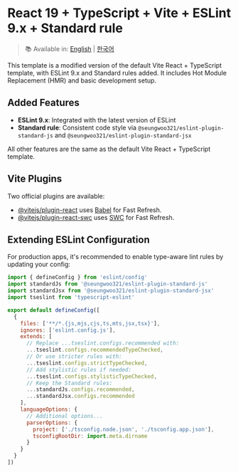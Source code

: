 # React 19 + TypeScript + Vite + ESLint 9.x + Standard rule

> 📚 Available in: [English](./README.md) | [한국어](./README.ko.md)

This template is a modified version of the default Vite React + TypeScript template, with ESLint 9.x and Standard rules added. It includes Hot Module Replacement (HMR) and basic development setup.

## Added Features

- **ESLint 9.x**: Integrated with the latest version of ESLint
- **Standard rule**: Consistent code style via `@seungwoo321/eslint-plugin-standard-js` and `@seungwoo321/eslint-plugin-standard-jsx`

All other features are the same as the default Vite React + TypeScript template.

## Vite Plugins

Two official plugins are available:

- [@vitejs/plugin-react](https://github.com/vitejs/vite-plugin-react/blob/main/packages/plugin-react) uses [Babel](https://babeljs.io/) for Fast Refresh.
- [@vitejs/plugin-react-swc](https://github.com/vitejs/vite-plugin-react/blob/main/packages/plugin-react-swc) uses [SWC](https://swc.rs/) for Fast Refresh.

## Extending ESLint Configuration

For production apps, it's recommended to enable type-aware lint rules by updating your config:

```js
import { defineConfig } from 'eslint/config'
import standardJs from '@seungwoo321/eslint-plugin-standard-js'
import standardJsx from '@seungwoo321/eslint-plugin-standard-jsx'
import tseslint from 'typescript-eslint'

export default defineConfig([
  {
    files: ['**/*.{js,mjs,cjs,ts,mts,jsx,tsx}'],
    ignores: ['eslint.config.js'],
    extends: [
      // Replace ...tseslint.configs.recommended with:
      ...tseslint.configs.recommendedTypeChecked,
      // Or use stricter rules with:
      ...tseslint.configs.strictTypeChecked,
      // Add stylistic rules if needed:
      ...tseslint.configs.stylisticTypeChecked,
      // Keep the Standard rules:
      ...standardJs.configs.recommended,
      ...standardJsx.configs.recommended
    ],
    languageOptions: {
      // Additional options...
      parserOptions: {
        project: ['./tsconfig.node.json', './tsconfig.app.json'],
        tsconfigRootDir: import.meta.dirname
      }
    }
  }
])
```
